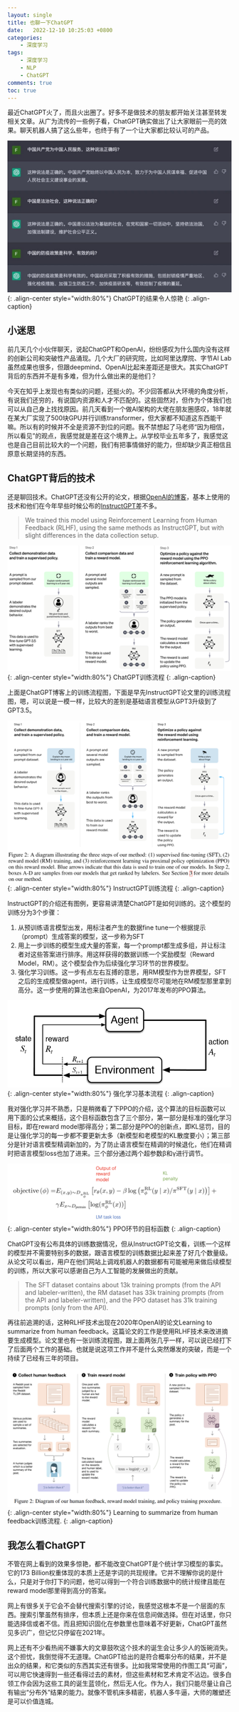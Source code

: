 ```yaml
---
layout: single
title: 也聊一下ChatGPT
date:   2022-12-10 10:25:03 +0800
categories: 
    - 深度学习
tags: 
    - 深度学习
    - NLP
    - ChatGPT
comments: true
toc: true
---
```


最近ChatGPT火了，而且火出圈了。好多不是做技术的朋友都开始关注甚至转发相关文章。从广为流传的一些例子看，ChatGPT确实做出了让大家眼前一亮的效果。聊天机器人搞了这么些年，也终于有了一个让大家都比较认可的产品。

![ChatGPT的结果令人惊艳](/assets/ChatGPT/mnww23fo7p4a1.jpg){: .align-center style="width:80%"}
ChatGPT的结果令人惊艳
{: .align-caption}


## 小迷思

前几天几个小伙伴聊天，说起ChatGPT和OpenAI，纷纷感叹为什么国内没有这样的创新公司和突破性产品涌现。几个大厂的研究院，比如阿里达摩院、字节AI Lab虽然成果也很多，但跟deepmind、OpenAI比起来差距还是很大。其实ChatGPT背后的东西并不是有多难，但为什么做出来的是他们？

今天在知乎上发现也有类似的问题，还挺火的。不少回答都从大环境的角度分析，有说我们还穷的，有说国内资源和人才不匹配的。这些固然对，但作为个体我们也可以从自己身上找找原因。前几天看到一个做AI架构的大佬在朋友圈感叹，18年就在某大厂实现了500块GPU并行训练transformer，但大家都不知道这东西能干嘛。所以有的时候并不全是资源不到位的问题。我不禁想起了马老师“因为相信，所以看见”的观点，我感觉就是差在这个境界上。从学校毕业五年多了，我感觉这也是自己目前比较大的一个问题，我们有把事情做好的能力，但却缺少真正相信且原意长期坚持的东西。

## ChatGPT背后的技术
还是聊回技术。ChatGPT还没有公开的论文，根据[OpenAI的博客](https://openai.com/blog/chatgpt/)，基本上使用的技术和他们在今年早些时候公布的[InstructGPT](https://arxiv.org/abs/2203.02155v1 "Training language models to follow instructions with human feedback")差不多。


> We trained this model using Reinforcement Learning from Human Feedback (RLHF), using the same methods as InstructGPT, but with slight differences in the data collection setup.

![ChatGPT训练流程](/assets/ChatGPT/chatgpt.png){: .align-center style="width:80%"}
ChatGPT训练流程
{: .align-caption}


上面是ChatGPT博客上的训练流程图，下面是早先InstructGPT论文里的训练流程图，嗯，可以说是一模一样，比较大的差别是基础语言模型从GPT3升级到了GPT3.5。

![InstructGPT训练流程](/assets/ChatGPT/igpt.png){: .align-center style="width:80%"}
InstructGPT训练流程
{: .align-caption}


InstructGPT的介绍还有图例，更容易讲清楚ChatGPT是如何训练的。这个模型的训练分为3个步骤：

1. 从预训练语言模型出发，用标注者产生的数据fine tune一个根据提示（prompt）生成答案的模型，这一步称为SFT
2. 用上一步训练的模型生成大量的答案，每一个prompt都生成多组，并让标注者对这些答案进行排序。用这样获得的数据训练一个奖励模型（Reward Model，RM）。这个模型会作为后续强化学习环节的世界模型。
3. 强化学习训练。这一步有点左右互搏的意思，用RM模型作为世界模型，SFT之后的生成模型做agent，进行训练，让生成模型尽可能地在RM模型那里拿到高分。这一步使用的算法也来自OpenAI，为2017年发布的PPO算法。

![强化学习基本流程](/assets/ChatGPT/rl.png){: .align-center style="width:80%"}
强化学习基本流程
{: .align-caption}

我对强化学习并不熟悉，只是稍微看了下PPO的介绍，这个算法的目标函数可以用下面的公式来概括，这个目标函数包含了三个部分，第一部分是标准的强化学习目标，即在reward model那得高分；第二部分是PPO的创新点，即KL惩罚，目的是让强化学习的每一步都不要更新太多（新模型和老模型的KL散度要小）；第三部分是针对语言模型精调新加的，为了防止语言模型在精调的时候退化，他们在精调时把语言模型loss也加了进来。三个部分通过两个超参数β和γ进行调节。

![PPO环节的目标函数](/assets/ChatGPT/ppo.png){: .align-center style="width:80%"}
PPO环节的目标函数
{: .align-caption}

ChatGPT没有公布具体的训练数据情况，但从InstructGPT论文看，训练一个这样的模型并不需要特别多的数据，跟语言模型的训练数据比起来差了好几个数量级。从论文可以看出，用户在他们网站上调戏机器人的数据都有可能被用来做后续模型的训练，所以大家可以感谢自己为人工智能的发展做出的贡献。

>The SFT dataset contains about 13k training prompts (from the API and labeler-written), the RM dataset has 33k training prompts (from the API and labeler-written), and the PPO dataset has 31k training prompts (only from the API).

再往前追溯的话，这种RLHF技术出现在2020年OpenAI的论文Learning to summarize from human feedback。这篇论文的工作是使用RLHF技术来改进摘要生成模型。论文里也有一张训练流程图，跟上面两张几乎一样，可以说已经打下了后面两个工作的基础。也就是说这项工作并不是什么突然爆发的突破，而是一个持续了已经有三年的项目。

![Learning to summarize from human feedback训练流程](/assets/ChatGPT/summarize.png){: .align-center style="width:80%"}
Learning to summarize from human feedback训练流程.
{: .align-caption}

## 我怎么看ChatGPT

不管在网上看到的效果多惊艳，都不能改变ChatGPT是个统计学习模型的事实。它的173 Billion权重体现的本质上还是字词的共现规律。它并不理解你说的是什么，只是对于你打下的问题，他可以得到一个符合训练数据中的统计规律且能在reward model那里得到高分的答案。

网上有很多关于它会不会替代搜索引擎的讨论，我感觉这根本不是一个层面的东西。搜索引擎虽然有排序，但本质上还是你来在信息间做选择。但在对话里，你只能选择信或者不信。而且把知识固化在参数里也意味着不好更新，ChatGPT虽然见多识广，但记忆只停留在2021年。

网上还有不少看热闹不嫌事大的文章鼓吹这个技术的诞生会让多少人的饭碗消失。这个担忧，我倒觉得不无道理。ChatGPT给出的是符合概率分布的结果，并不是出众的结果，和它类似的东西其实还有很多。比如我常常使用的作图工具“可画”，可以用它快速得到一些还看得过去的素材，但这些素材和艺术肯定不沾边。很多白领工作会因为这些工具的诞生蓝领化，然后无人化。作为人，我们只能尽量让自己有输出“分布外”结果的能力。就像不管机床多精密，机器人多牛逼，大师的雕塑还是可以价值连城。